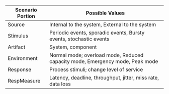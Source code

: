 Scenario Portion |	Possible Values
-----------------|--------------------
Source |	Internal to the system, External to the system
Stimulus |	Periodic events, sporadic events, Bursty events, stochastic events
Artifact |	System, component
Environment |	Normal mode; overload mode, Reduced capacity mode, Emergency mode, Peak mode
Response |	Process stimuli; change level of service
RespMeasure	| Latency, deadline, throughput, jitter, miss rate, data loss
